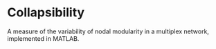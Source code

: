 # Collapsibility
A measure of the variability of nodal modularity in a multiplex network, implemented in MATLAB. 
